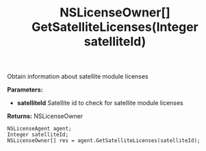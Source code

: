 ﻿---
uid: crmscript_ref_NSLicenseAgent_GetSatelliteLicenses
title: NSLicenseOwner[] GetSatelliteLicenses(Integer satelliteId)
intellisense: NSLicenseAgent.GetSatelliteLicenses
keywords: NSLicenseAgent, GetSatelliteLicenses
so.topic: reference
---

Obtain information about satellite module licenses

**Parameters:**
 - **satelliteId** Satellite id to check for satellite module licenses

**Returns:** NSLicenseOwner

```crmscript
NSLicenseAgent agent;
Integer satelliteId;
NSLicenseOwner[] res = agent.GetSatelliteLicenses(satelliteId);
```

